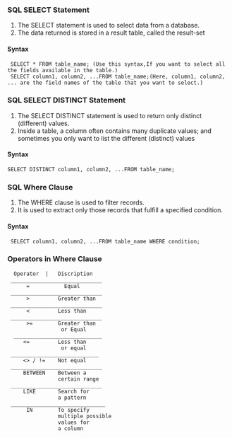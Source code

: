 ### SQL SELECT Statement
1)  The SELECT statement is used to select data from a database.
2)  The data returned is stored in a result table, called the result-set
#### Syntax
     SELECT * FROM table_name; (Use this syntax,If you want to select all the fields available in the table.)
     SELECT column1, column2, ...FROM table_name;(Here, column1, column2, ... are the field names of the table that you want to select.)
### SQL SELECT DISTINCT Statement 
1)   The SELECT DISTINCT statement is used to return only distinct (different) values.
2)   Inside a table, a column often contains many duplicate values; and sometimes you only want to list the different (distinct) values
#### Syntax
    SELECT DISTINCT column1, column2, ...FROM table_name;
### SQL Where Clause
1)   The WHERE clause is used to filter records.
2)   It is used to extract only those records that fulfill a specified condition.
#### Syntax
     SELECT column1, column2, ...FROM table_name WHERE condition;
### Operators in Where Clause
      Operator  |   Discription  
     _____________________________
          =           Equal      
     _____________________________
          >         Greater than
     _____________________________
          <         Less than   
     _____________________________
          >=        Greater than 
                     or Equal      
      ____________________________              
         <=         Less than   
                     or equal   
     ____________________________              
         <> / !=    Not equal    
     _____________________________
         BETWEEN    Between a    
                    certain range
     _____________________________              
         LIKE       Search for   
                    a pattern 
     ______________________________            
          IN        To specify   
                    multiple possible 
                    values for 
                    a column
          
     
